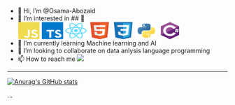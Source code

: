 - 👋 Hi, I’m @Osama-Abozaid
- 👀 I’m interested in ## 👋 <div aling="center">
    <img align="center" alt="Joao-Js" height="40" width="50" src="https://raw.githubusercontent.com/devicons/devicon/master/icons/javascript/javascript-plain.svg">
    <img align="center" alt="Joao-Ts" height="40" width="50" src="https://raw.githubusercontent.com/devicons/devicon/master/icons/typescript/typescript-plain.svg">
    <img align="center" alt="Joao-React" height="40" width="50" src="https://raw.githubusercontent.com/devicons/devicon/master/icons/react/react-original.svg">
    <img align="center" alt="Joao-HTML" height="40" width="50" src="https://raw.githubusercontent.com/devicons/devicon/master/icons/html5/html5-original.svg">
    <img align="center" alt="Joao-CSS" height="40" width="50" src="https://raw.githubusercontent.com/devicons/devicon/master/icons/css3/css3-original.svg">
    <img align="center" alt="Joao-Python" height="40" width="50" src="https://raw.githubusercontent.com/devicons/devicon/master/icons/python/python-original.svg">
    <img align="center" alt="Joao-Csharp" height="40" width="50" src="https://raw.githubusercontent.com/devicons/devicon/master/icons/csharp/csharp-original.svg">
    </div>
- 🌱 I’m currently learning Machine learning and AI
- 💞️ I’m looking to collaborate on data anlysis language programming
- 📫 How to reach me 
   <a href="https://www.linkedin.com/in/osama-abozaid-260329217/" target="_blank"><img src="https://img.shields.io/badge/-LinkedIn-%230077B5?style=for-the-badge&logo=linkedin&logoColor=white" target="_blank"></a>
 ---  
[![Anurag's GitHub stats](https://github-readme-stats.vercel.app/api?username=Osama-Abozaid)](https://github.com/anuraghazra/github-readme-stats)
</div>...
<!---
Osama-Abozaid/Osama-Abozaid is a ✨ special ✨ repository because its `README.md` (this file) appears on your GitHub profile.
You can click the Preview link to take a look at your changes.
--->
